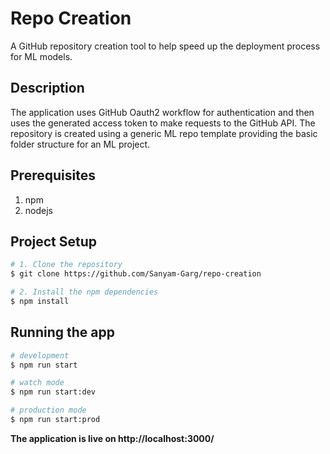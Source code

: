 
# Repo Creation

A GitHub repository creation tool to help speed up the deployment process for ML models. 

## Description
The application uses GitHub Oauth2 workflow for authentication and then uses the generated access token to make requests to the GitHub API. The repository is created using a generic ML repo template providing the basic folder structure for an ML project.
## Prerequisites
1. npm
2. nodejs

## Project Setup


```bash
# 1. Clone the repository
$ git clone https://github.com/Sanyam-Garg/repo-creation

# 2. Install the npm dependencies 
$ npm install
```

## Running the app

```bash
# development
$ npm run start

# watch mode
$ npm run start:dev

# production mode
$ npm run start:prod
```

**The application is live on http://localhost:3000/**
